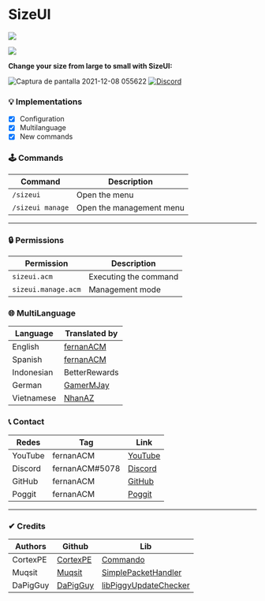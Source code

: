 # SizeUI

[![](https://poggit.pmmp.io/shield.state/SizeUI)](https://poggit.pmmp.io/p/SizeUI)

[![](https://poggit.pmmp.io/shield.api/SizeUI)](https://poggit.pmmp.io/p/SizeUI)

**Change your size from large to small with SizeUI:**

![Captura de pantalla 2021-12-08 055622](https://user-images.githubusercontent.com/83558341/145198736-d4566ee7-ed91-43ae-b63e-df3abc861eda.png)
<a href="https://discord.gg/YyE9XFckqb"><img src="https://img.shields.io/discord/837701868649709568?label=discord&color=7289DA&logo=discord" alt="Discord" /></a>

### 💡 Implementations
* [X] Configuration
* [X] Multilanguage
* [X] New commands

### 🕹 Commands
| Command | Description |
|---------|-------------|
| ```/sizeui``` | Open the menu |
| ```/sizeui manage``` | Open the management menu |

***
### 🔒 Permissions
| Permission | Description |
|---------|-------------|
| ```sizeui.acm``` | Executing the command |
| ```sizeui.manage.acm``` | Management mode |

### 🌐 MultiLanguage
| Language | Translated by |
|----------|---------------|
| English | [fernanACM](https://github.com/fernanACM) |
| Spanish | [fernanACM](https://github.com/fernanACM) |
| Indonesian | BetterRewards |
| German | [GamerMJay](https://github.com/GamerMJay) |
| Vietnamese | [NhanAZ](https://github.com/NhanAZ) |

### 📞 Contact 
| Redes | Tag | Link |
|-------|-------------|------|
| YouTube | fernanACM | [YouTube](https://www.youtube.com/channel/UC-M5iTrCItYQBg5GMuX5ySw) | 
| Discord | fernanACM#5078 | [Discord](https://discord.gg/YyE9XFckqb) |
| GitHub | fernanACM | [GitHub](https://github.com/fernanACM)
| Poggit | fernanACM | [Poggit](https://poggit.pmmp.io/ci/fernanACM)
****

### ✔ Credits
| Authors | Github | Lib |
|---------|--------|-----|
| CortexPE | [CortexPE](https://github.com/CortexPE) | [Commando](https://github.com/CortexPE/Commando/tree/master/) |
| Muqsit | [Muqsit](https://github.com/Muqsit) | [SimplePacketHandler](https://github.com/Muqsit/SimplePacketHandler) |
| DaPigGuy | [DaPigGuy](https://github.com/DaPigGuy) | [libPiggyUpdateChecker](https://github.com/DaPigGuy/libPiggyUpdateChecker) |
